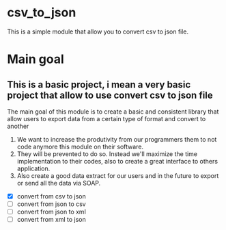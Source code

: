 # csv_to_json

This is a simple module that allow you to convert csv to json file.

# Main goal

## This is a basic project, i mean a very basic project that allow to use convert csv to json file

The main goal of this module is to create a basic and consistent library that allow users to export data from a certain type of format and convert to another

1. We want to increase the produtivity from our programmers them to not code anymore this module on their software.
2. They will be prevented to do so. Instead we'll maximize the time implementation to their codes, also to create a great interface to others application.
3. Also create a good data extract for our users and in the future to export or send all the data via SOAP.

- [x] convert from csv to json
- [ ] convert from json to csv
- [ ] convert from json to xml
- [ ] convert from xml to json
